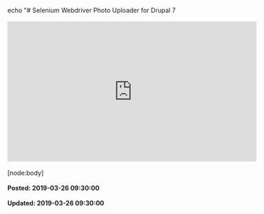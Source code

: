 echo "# Selenium Webdriver Photo Uploader for Drupal 7<br /><br /><iframe width="560" height="315" src="https://www.youtube.com/embed/X1fOSaVnS20" frameborder="0" allow="autoplay; encrypted-media" allowfullscreen></iframe> <br /><br />[node:body]<br /><br />**Posted: 2019-03-26 09:30:00**<br /><br />**Updated: 2019-03-26 09:30:00**<br /><br />
